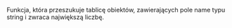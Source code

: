 Funkcja, która przeszukuje tablicę obiektów, zawierających pole name typu string i zwraca największą liczbę.